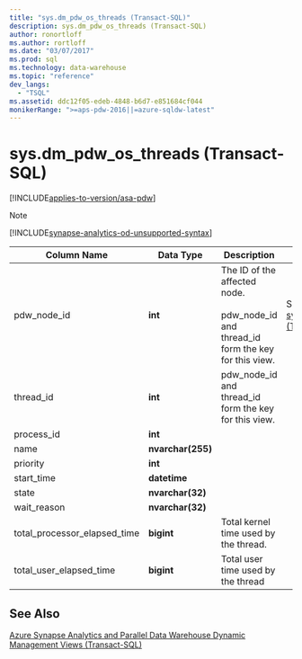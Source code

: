 ```yaml
---
title: "sys.dm_pdw_os_threads (Transact-SQL)"
description: sys.dm_pdw_os_threads (Transact-SQL)
author: ronortloff
ms.author: rortloff
ms.date: "03/07/2017"
ms.prod: sql
ms.technology: data-warehouse
ms.topic: "reference"
dev_langs:
  - "TSQL"
ms.assetid: ddc12f05-edeb-4848-b6d7-e851684cf044
monikerRange: ">=aps-pdw-2016||=azure-sqldw-latest"
---
```

# sys.dm_pdw_os_threads (Transact-SQL)
[!INCLUDE[applies-to-version/asa-pdw](../../includes/applies-to-version/asa-pdw.md)]

> [!NOTE]
> [!INCLUDE[synapse-analytics-od-unsupported-syntax](../../includes/synapse-analytics-od-unsupported-syntax.md)]
  
|Column Name|Data Type|Description|Range|  
|-----------------|---------------|-----------------|-----------|  
|pdw_node_id|**int**|The ID of the affected node.<br /><br /> pdw_node_id and thread_id form the key for this view.|See node_id in [sys.dm_pdw_nodes &#40;Transact-SQL&#41;](../../relational-databases/system-dynamic-management-views/sys-dm-pdw-nodes-transact-sql.md).|  
|thread_id|**int**|pdw_node_id and thread_id form the key for this view.||  
|process_id|**int**|||  
|name|**nvarchar(255)**|||  
|priority|**int**|||  
|start_time|**datetime**|||  
|state|**nvarchar(32)**|||  
|wait_reason|**nvarchar(32)**|||  
|total_processor_elapsed_time|**bigint**|Total kernel time used by the thread.||  
|total_user_elapsed_time|**bigint**|Total user time used by the thread||  
  
## See Also  
 [Azure Synapse Analytics and Parallel Data Warehouse Dynamic Management Views &#40;Transact-SQL&#41;](../../relational-databases/system-dynamic-management-views/sql-and-parallel-data-warehouse-dynamic-management-views.md)  
  
  
